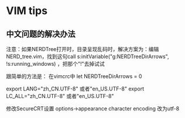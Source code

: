 # VIM tips

## 中文问题的解决办法

 注意：如果NERDTree打开时，目录呈现乱码时，解决方案为：编辑NERD_tree.vim，找到这句call s:initVariable("g:NERDTreeDirArrows", !s:running_windows) ，把那个"!"去掉试试 


 跟简单的方法是： 在vimcrc中 let NERDTreeDirArrows = 0

 export LANG="zh_CN.UTF-8"              或者"en_US.UTF-8"
 export LC_ALL="zh_CN.UTF-8"           或者"en_US.UTF-8"

 修改SecureCRT设置
 options->appearance  character encoding 改为utf-8
